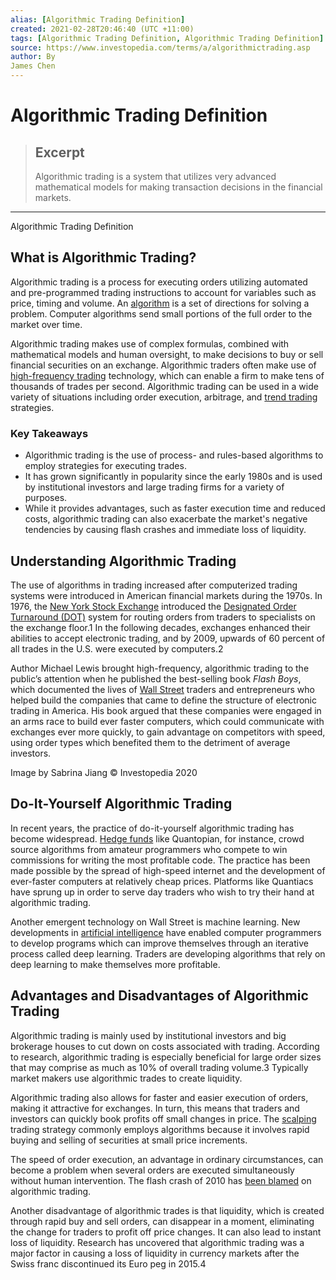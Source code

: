 ```yaml
---
alias: [Algorithmic Trading Definition]
created: 2021-02-28T20:46:40 (UTC +11:00)
tags: [Algorithmic Trading Definition, Algorithmic Trading Definition]
source: https://www.investopedia.com/terms/a/algorithmictrading.asp
author: By
James Chen
---
```


# Algorithmic Trading Definition

> ## Excerpt
> Algorithmic trading is a system that utilizes very advanced mathematical models for making transaction decisions in the financial markets.

---

Algorithmic Trading Definition
## What is Algorithmic Trading?

Algorithmic trading is a process for executing orders utilizing automated and pre-programmed trading instructions to account for variables such as price, timing and volume. An [algorithm](https://www.investopedia.com/terms/a/algorithm.asp) is a set of directions for solving a problem. Computer algorithms send small portions of the full order to the market over time.

Algorithmic trading makes use of complex formulas, combined with mathematical models and human oversight, to make decisions to buy or sell financial securities on an exchange. Algorithmic traders often make use of [high-frequency trading](https://www.investopedia.com/terms/h/high-frequency-trading.asp) technology, which can enable a firm to make tens of thousands of trades per second. Algorithmic trading can be used in a wide variety of situations including order execution, arbitrage, and [trend trading](https://www.investopedia.com/terms/t/trendtrading.asp) strategies.

### Key Takeaways

-   Algorithmic trading is the use of process- and rules-based algorithms to employ strategies for executing trades.
-   It has grown significantly in popularity since the early 1980s and is used by institutional investors and large trading firms for a variety of purposes.
-   While it provides advantages, such as faster execution time and reduced costs, algorithmic trading can also exacerbate the market's negative tendencies by causing flash crashes and immediate loss of liquidity.

## Understanding Algorithmic Trading

The use of algorithms in trading increased after computerized trading systems were introduced in American financial markets during the 1970s. In 1976, the [New York Stock Exchange](https://www.investopedia.com/terms/n/nyse.asp) introduced the [Designated Order Turnaround (DOT)](https://www.investopedia.com/terms/d/dot.asp) system for routing orders from traders to specialists on the exchange floor.1 In the following decades, exchanges enhanced their abilities to accept electronic trading, and by 2009, upwards of 60 percent of all trades in the U.S. were executed by computers.2

Author Michael Lewis brought high-frequency, algorithmic trading to the public’s attention when he published the best-selling book _Flash Boys_, which documented the lives of [Wall Street](https://www.investopedia.com/terms/w/wallstreet.asp) traders and entrepreneurs who helped build the companies that came to define the structure of electronic trading in America. His book argued that these companies were engaged in an arms race to build ever faster computers, which could communicate with exchanges ever more quickly, to gain advantage on competitors with speed, using order types which benefited them to the detriment of average investors.

Image by Sabrina Jiang © Investopedia 2020

## Do-It-Yourself Algorithmic Trading

In recent years, the practice of do-it-yourself algorithmic trading has become widespread. [Hedge funds](https://www.investopedia.com/terms/h/hedgefund.asp) like Quantopian, for instance, crowd source algorithms from amateur programmers who compete to win commissions for writing the most profitable code. The practice has been made possible by the spread of high-speed internet and the development of ever-faster computers at relatively cheap prices. Platforms like Quantiacs have sprung up in order to serve day traders who wish to try their hand at algorithmic trading.

Another emergent technology on Wall Street is machine learning. New developments in [artificial intelligence](https://www.investopedia.com/terms/a/artificial-intelligence-ai.asp) have enabled computer programmers to develop programs which can improve themselves through an iterative process called deep learning. Traders are developing algorithms that rely on deep learning to make themselves more profitable.

## Advantages and Disadvantages of Algorithmic Trading

Algorithmic trading is mainly used by institutional investors and big brokerage houses to cut down on costs associated with trading. According to research, algorithmic trading is especially beneficial for large order sizes that may comprise as much as 10% of overall trading volume.3 Typically market makers use algorithmic trades to create liquidity.

Algorithmic trading also allows for faster and easier execution of orders, making it attractive for exchanges. In turn, this means that traders and investors can quickly book profits off small changes in price. The [scalping](https://www.investopedia.com/terms/s/scalping.asp) trading strategy commonly employs algorithms because it involves rapid buying and selling of securities at small price increments.

The speed of order execution, an advantage in ordinary circumstances, can become a problem when several orders are executed simultaneously without human intervention. The flash crash of 2010 has [been blamed](https://www.investopedia.com/terms/f/flash-crash.asp) on algorithmic trading.

Another disadvantage of algorithmic trades is that liquidity, which is created through rapid buy and sell orders, can disappear in a moment, eliminating the change for traders to profit off price changes. It can also lead to instant loss of liquidity. Research has uncovered that algorithmic trading was a major factor in causing a loss of liquidity in currency markets after the Swiss franc discontinued its Euro peg in 2015.4
